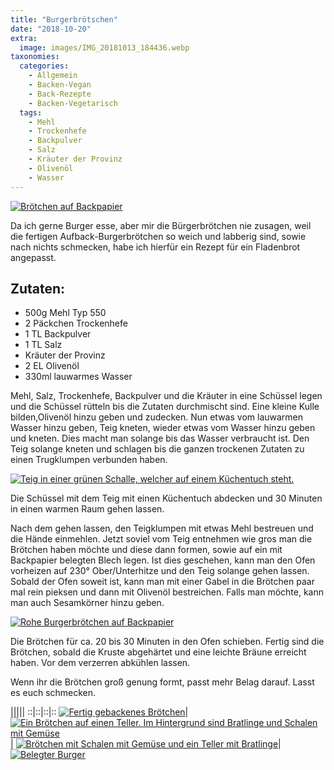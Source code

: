 ```yaml
---
title: "Burgerbrötschen"
date: "2018-10-20"
extra:
  image: images/IMG_20181013_184436.webp
taxonomies:
  categories:
    - Allgemein
    - Backen-Vegan
    - Back-Rezepte
    - Backen-Vegetarisch
  tags:
    - Mehl
    - Trockenhefe
    - Backpulver
    - Salz
    - Kräuter der Provinz
    - Olivenöl
    - Wasser
---
```


[![Brötchen auf Backpapier](images/IMG_20181013_184436.webp)](images/IMG_20181013_184436.webp)

Da ich gerne Burger esse, aber mir die Bürgerbrötchen nie zusagen, weil die fertigen Aufback-Burgerbrötchen so weich und labberig sind, sowie nach nichts schmecken, habe ich hierfür ein Rezept für ein Fladenbrot angepasst.

## Zutaten:

- 500g Mehl Typ 550
- 2 Päckchen Trockenhefe
- 1 TL Backpulver
- 1 TL Salz
- Kräuter der Provinz
- 2 EL Olivenöl
- 330ml lauwarmes Wasser

Mehl, Salz, Trockenhefe, Backpulver und die Kräuter in eine Schüssel legen und die Schüssel rütteln bis die Zutaten durchmischt sind. Eine kleine Kulle bilden,Olivenöl hinzu geben und zudecken. Nun etwas vom lauwarmen Wasser hinzu geben, Teig kneten, wieder etwas vom Wasser hinzu geben und kneten. Dies macht man solange bis das Wasser verbraucht ist. Den Teig solange kneten und schlagen bis die ganzen trockenen Zutaten zu einen Trugklumpen verbunden haben.

[![Teig in einer grünen Schalle, welcher auf einem Küchentuch steht.](images/IMG_20181013_175315.webp)](images/IMG_20181013_175315.webp)

Die Schüssel mit dem Teig mit einen Küchentuch abdecken und 30 Minuten in einen warmen Raum gehen lassen.

Nach dem gehen lassen, den Teigklumpen mit etwas Mehl bestreuen und die Hände einmehlen. Jetzt soviel vom Teig entnehmen wie gros man die Brötchen haben möchte und diese dann formen, sowie auf ein mit Backpapier belegten Blech legen. Ist dies geschehen, kann man den Ofen vorheizen auf 230° Ober/Unterhitze und den Teig solange gehen lassen. Sobald der Ofen soweit ist, kann man mit einer Gabel in die Brötchen paar mal rein pieksen und dann mit Olivenöl bestreichen. Falls man möchte, kann man auch Sesamkörner hinzu geben.

[![Rohe Burgerbrötchen auf Backpapier](images/IMG_20181013_175224.webp)](images/IMG_20181013_175224.webp)

Die Brötchen für ca. 20 bis 30 Minuten in den Ofen schieben. Fertig sind die Brötchen, sobald die Kruste abgehärtet und eine leichte Bräune erreicht haben. Vor dem verzerren abkühlen lassen.

Wenn ihr die Brötchen groß genung formt, passt mehr Belag darauf. Lasst es euch schmecken.

|||||
::|::|::|::
[![Fertig gebackenes Brötchen](images/IMG_20181013_184318.webp)](images/IMG_20181013_184318.webp)|[![Ein Brötchen auf einen Teller. Im Hintergrund sind Bratlinge und Schalen mit Gemüse](images/IMG_20181013_184921.webp)](images/IMG_20181013_184921.webp)|
[![Brötchen mit Schalen mit Gemüse und ein Teller mit Bratlinge](images/IMG_20181013_184939.webp)](images/IMG_20181013_184939.webp)|[![Belegter Burger](images/IMG_20181013_184508.webp)](images/IMG_20181013_184508.webp)
